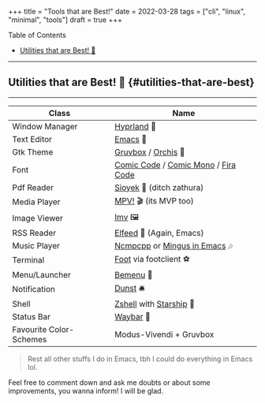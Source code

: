 +++
title = "Tools that are Best!"
date = 2022-03-28
tags = ["cli", "linux", "minimal", "tools"]
draft = true
+++

<div class="ox-hugo-toc toc">

<div class="heading">Table of Contents</div>

- [Utilities that are Best! 🌟](#utilities-that-are-best)

</div>
<!--endtoc-->

---


## Utilities that are Best! 🌟 {#utilities-that-are-best}

---

| Class                   | Name                                                                                                                                                          |
|-------------------------|---------------------------------------------------------------------------------------------------------------------------------------------------------------|
| Window Manager          | [Hyprland](https://hyprland.org/) 🌸                                                                                                                          |
| Text Editor             | [Emacs](https://www.gnu.org/software/emacs/) 💮                                                                                                               |
| Gtk Theme               | [Gruvbox](https://github.com/Fausto-Korpsvart/Gruvbox-GTK-Theme) / [Orchis](https://github.com/vinceliuice/Orchis-theme) 🎨                                   |
| Font                    | [Comic Code](https://tosche.net/fonts/comic-code) / [Comic Mono](https://github.com/dtinth/comic-mono-font) / [Fira Code](https://github.com/tonsky/FiraCode) |
| Pdf Reader              | [Sioyek](https://github.com/ahrm/sioyek) 📔 (ditch zathura)                                                                                                   |
| Media Player            | [MPV!](https://mpv.io) 🎬 (its MVP too)                                                                                                                       |
| Image Viewer            | [Imv](https://sr.ht/~exec64/imv/) 🖼️                                                                                                                           |
| RSS Reader              | [Elfeed](https://github.com/skeeto/elfeed) 📰 (Again, Emacs)                                                                                                  |
| Music Player            | [Ncmpcpp](https://github.com/ncmpcpp/ncmpcpp) or [Mingus in Emacs](https://github.com//mingus) 🎶                                                             |
| Terminal                | [Foot](https://codeberg.org/dnkl/foot) via footclient ⚽                                                                                                      |
| Menu/Launcher           | [Bemenu](https://github.com/Cloudef/bemenu) 🚀                                                                                                                |
| Notification            | [Dunst](https://github.com/dunst/dunst)  🛎️                                                                                                                    |
| Shell                   | [Zshell](https://zsh.org) with [Starship](https://starship.rs) 🔰                                                                                             |
| Status Bar              | [Waybar](https://github.com/Alexays/Waybar)  🍥                                                                                                               |
| Favourite Color-Schemes | Modus-Vivendi + Gruvbox                                                                                                                                       |

> Rest all other stuffs I do in Emacs, tbh I could do everything in Emacs lol.

Feel free to comment down and ask me doubts or about some improvements, you wanna inform! I will be glad.
